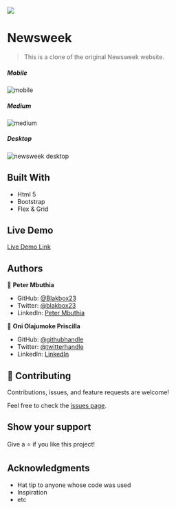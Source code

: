 ![](https://img.shields.io/badge/Microverse-blueviolet)

# Newsweek

> This is a clone of the original Newsweek website.

##### Mobile 
![mobile](https://user-images.githubusercontent.com/69638013/113659688-7f4fd380-969a-11eb-8fdb-16b42203e0a3.PNG)

##### Medium
![medium](https://user-images.githubusercontent.com/69638013/113659680-7bbc4c80-969a-11eb-90e7-6fabb3dd7810.PNG)

##### Desktop
![newsweek desktop](https://user-images.githubusercontent.com/69638013/113659678-79f28900-969a-11eb-96b7-8c6120eedd8f.PNG)

## Built With

- Html 5
- Bootstrap
- Flex & Grid

## Live Demo

[Live Demo Link](https://prolajumokeoni.github.io/Newsweek/)



## Authors

👤 **Peter Mbuthia**

- GitHub: [@Blakbox23](https://github.com/blakbox23)
- Twitter: [@blakbox23](https://twitter.com/blakbox23)
- LinkedIn: [Peter Mbuthia](https://www.linkedin.com/in/peter-mbuthia-b15791182/)

👤 **Oni Olajumoke Priscilla**

- GitHub: [@githubhandle](https://github.com/prolajumokeoni)
- Twitter: [@twitterhandle](https://twitter.com/prolajumokeoni)
- LinkedIn: [LinkedIn](https://www.linkedin.com/in/olajumoke-priscilla-oni-44a48b162/)



## 🤝 Contributing

Contributions, issues, and feature requests are welcome!

Feel free to check the [issues page](issues/).

## Show your support

Give a ⭐️ if you like this project!

## Acknowledgments

- Hat tip to anyone whose code was used
- Inspiration
- etc